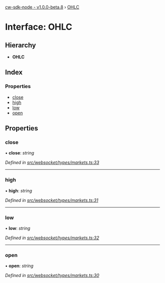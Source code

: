 [cw-sdk-node - v1.0.0-beta.8](../README.md) › [OHLC](ohlc.md)

# Interface: OHLC

## Hierarchy

* **OHLC**

## Index

### Properties

* [close](ohlc.md#close)
* [high](ohlc.md#high)
* [low](ohlc.md#low)
* [open](ohlc.md#open)

## Properties

###  close

• **close**: *string*

*Defined in [src/websocket/types/markets.ts:33](https://github.com/cryptowatch/cw-sdk-node/blob/master/src/websocket/types/markets.ts#L33)*

___

###  high

• **high**: *string*

*Defined in [src/websocket/types/markets.ts:31](https://github.com/cryptowatch/cw-sdk-node/blob/master/src/websocket/types/markets.ts#L31)*

___

###  low

• **low**: *string*

*Defined in [src/websocket/types/markets.ts:32](https://github.com/cryptowatch/cw-sdk-node/blob/master/src/websocket/types/markets.ts#L32)*

___

###  open

• **open**: *string*

*Defined in [src/websocket/types/markets.ts:30](https://github.com/cryptowatch/cw-sdk-node/blob/master/src/websocket/types/markets.ts#L30)*
